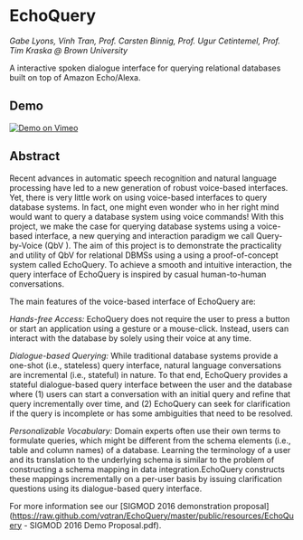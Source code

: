 EchoQuery
=======

*Gabe Lyons, Vinh Tran, Prof. Carsten Binnig, Prof. Ugur Cetintemel, Prof. Tim Kraska @ Brown University*

A interactive spoken dialogue interface for querying relational databases built on top
of Amazon Echo/Alexa.

Demo
----

[![Demo on Vimeo](https://raw.github.com/vqtran/EchoQuery/master/public/resources/vimeo.png)](http://www.vimeo.com/vqtran/EchoQuery)

Abstract
--------

Recent advances in automatic speech recognition and natural language processing have led to a new generation of robust voice-based interfaces. Yet, there is very little work on using voice-based interfaces to query database systems. In fact, one might even wonder who in her right mind would want to query a database system using voice commands!
With this project, we make the case for querying database systems using a voice-based interface, a new querying and interaction paradigm we call Query-by-Voice (QbV ). The aim of this project is to demonstrate the practicality and utility of QbV for relational DBMSs using a using a proof-of-concept system called EchoQuery. To achieve a smooth and intuitive interaction, the query interface of EchoQuery is inspired by casual human-to-human conversations.

The main features of the voice-based interface of EchoQuery are:

_Hands-free Access:_ EchoQuery does not require the user to press a button or start an application using a gesture or a mouse-click. Instead, users can interact with the database by solely using their voice at any time.

_Dialogue-based Querying:_ While traditional database systems provide a one-shot (i.e., stateless) query interface, natural language conversations are incremental (i.e., stateful) in nature. To that end, EchoQuery provides a stateful dialogue-based query interface between the user and the database where (1) users can start a conversation with an initial query and refine that query incrementally over time, and (2) EchoQuery can seek for clarification if the query is incomplete or has some ambiguities that need to be resolved.

_Personalizable Vocabulary:_ Domain experts often use their own terms to formulate queries, which might be different from the schema elements (i.e., table and column names) of a database. Learning the terminology of a user and its translation to the underlying schema is similar to the problem of constructing a schema mapping in data integration.EchoQuery constructs these mappings incrementally on a per-user basis by issuing clarification questions using its dialogue-based query interface.

For more information see our [SIGMOD 2016 demonstration proposal](https://raw.github.com/vqtran/EchoQuery/master/public/resources/EchoQuery - SIGMOD 2016 Demo Proposal.pdf).


